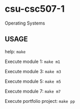 # csu-csc507-1

Operating Systems

## USAGE

help: `make`

Execute module 1: `make m1`

Execute module 3: `make m3`

Execute module 5: `make m5`

Execute module 7: `make m7`

Execute portfolio project: `make pp`
